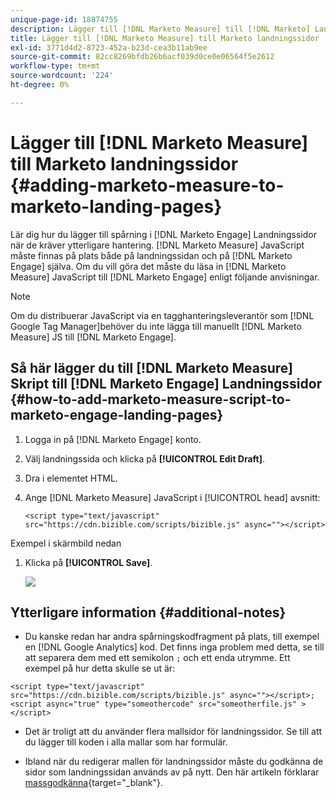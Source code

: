 ```yaml
---
unique-page-id: 18874755
description: Lägger till [!DNL Marketo Measure] till [!DNL Marketo] Landningssidor - [!DNL Marketo Measure] - Produktdokumentation
title: Lägger till [!DNL Marketo Measure] till Marketo landningssidor
exl-id: 3771d4d2-8723-452a-b23d-cea3b11ab9ee
source-git-commit: 82cc8269bfdb26b6acf039d0ce0e06564f5e2612
workflow-type: tm+mt
source-wordcount: '224'
ht-degree: 0%

---
```


# Lägger till [!DNL Marketo Measure] till Marketo landningssidor {#adding-marketo-measure-to-marketo-landing-pages}

Lär dig hur du lägger till spårning i [!DNL Marketo Engage] Landningssidor när de kräver ytterligare hantering. [!DNL Marketo Measure] JavaScript måste finnas på plats både på landningssidan och på [!DNL Marketo Engage] själva. Om du vill göra det måste du läsa in [!DNL Marketo Measure] JavaScript till [!DNL Marketo Engage] enligt följande anvisningar.

>[!NOTE]
>
>Om du distribuerar JavaScript via en tagghanteringsleverantör som [!DNL Google Tag Manager]behöver du inte lägga till manuellt [!DNL Marketo Measure] JS till [!DNL Marketo Engage].

## Så här lägger du till [!DNL Marketo Measure] Skript till [!DNL Marketo Engage] Landningssidor {#how-to-add-marketo-measure-script-to-marketo-engage-landing-pages}

1. Logga in på [!DNL Marketo Engage] konto.
1. Välj landningssida och klicka på **[!UICONTROL Edit Draft]**.
1. Dra i elementet HTML.
1. Ange [!DNL Marketo Measure] JavaScript i [!UICONTROL head] avsnitt:

   `<script type="text/javascript" src="https://cdn.bizible.com/scripts/bizible.js" async=""></script>`

Exempel i skärmbild nedan

1. Klicka på **[!UICONTROL Save]**.

   ![](assets/adding-bizible-to-marketo-landing-pages-1.png)

## Ytterligare information {#additional-notes}

* Du kanske redan har andra spårningskodfragment på plats, till exempel en [!DNL Google Analytics] kod. Det finns inga problem med detta, se till att separera dem med ett semikolon `;` och ett enda utrymme. Ett exempel på hur detta skulle se ut är:

`<script type="text/javascript" src="https://cdn.bizible.com/scripts/bizible.js" async=""></script>; <script async="true" type="someothercode" src="someotherfile.js" ></script>`

* Det är troligt att du använder flera mallsidor för landningssidor. Se till att du lägger till koden i alla mallar som har formulär.

* Ibland när du redigerar mallen för landningssidor måste du godkänna de sidor som landningssidan används av på nytt. Den här artikeln förklarar [massgodkänna](https://experienceleague.adobe.com/docs/marketo/using/product-docs/demand-generation/landing-pages/landing-page-actions/approve-multiple-landing-pages-at-once.html){target="_blank"}.
